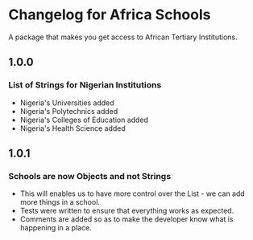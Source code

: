 # Changelog for Africa Schools

A package that makes you get access to African Tertiary Institutions.

## 1.0.0
### List of Strings for Nigerian Institutions
- Nigeria's Universities added
- Nigeria's Polytechnics added
- Nigeria's Colleges of Education added
- Nigeria's Health Science added

## 1.0.1
### Schools are now Objects and not Strings
- This will enables us to have more control over the List - we can add more things in a school.
- Tests were written to ensure that everything works as expected.
- Comments are added so as to make the developer know what is happening in a place.
